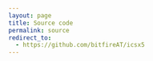 ```yaml
---
layout: page
title: Source code
permalink: source
redirect_to:
  - https://github.com/bitfireAT/icsx5
---
```


